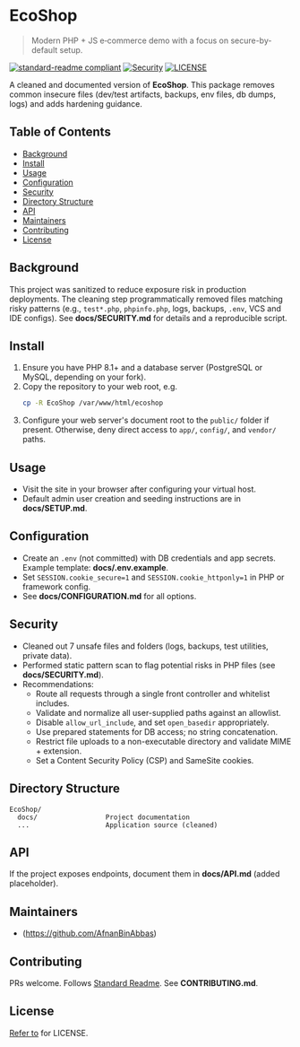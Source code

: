 # EcoShop

> Modern PHP + JS e‑commerce demo with a focus on secure-by-default setup.

[![standard-readme compliant](https://img.shields.io/badge/standard--readme-OK-brightgreen.svg)](https://github.com/RichardLitt/standard-readme)
[![Security](https://img.shields.io/badge/security-hardened-blue.svg)](#security)
[![LICENSE](https://img.shields.io/badge/license-Apache--2.0-blue?logo=apache)](https://github.com/AfnanBinAbbas/EcoShop-Secure_PHP_E-Commerce_Platform/blob/main/LICENSE)

A cleaned and documented version of **EcoShop**. This package removes common insecure files (dev/test artifacts, backups, env files, db dumps, logs) and adds hardening guidance.

## Table of Contents

- [Background](#background)
- [Install](#install)
- [Usage](#usage)
- [Configuration](#configuration)
- [Security](#security)
- [Directory Structure](#directory-structure)
- [API](#api)
- [Maintainers](#maintainers)
- [Contributing](#contributing)
- [License](#license)

## Background

This project was sanitized to reduce exposure risk in production deployments. The cleaning step programmatically removed files matching risky patterns (e.g., `test*.php`, `phpinfo.php`, logs, backups, `.env`, VCS and IDE configs). See **docs/SECURITY.md** for details and a reproducible script.

## Install

1. Ensure you have PHP 8.1+ and a database server (PostgreSQL or MySQL, depending on your fork).
2. Copy the repository to your web root, e.g.
   ```bash
   cp -R EcoShop /var/www/html/ecoshop
   ```
3. Configure your web server's document root to the `public/` folder if present. Otherwise, deny direct access to `app/`, `config/`, and `vendor/` paths.

## Usage

- Visit the site in your browser after configuring your virtual host.
- Default admin user creation and seeding instructions are in **docs/SETUP.md**.

## Configuration

- Create an `.env` (not committed) with DB credentials and app secrets. Example template: **docs/.env.example**.
- Set `SESSION.cookie_secure=1` and `SESSION.cookie_httponly=1` in PHP or framework config.
- See **docs/CONFIGURATION.md** for all options.

## Security

- Cleaned out 7 unsafe files and folders (logs, backups, test utilities, private data).
- Performed static pattern scan to flag potential risks in PHP files (see **docs/SECURITY.md**).
- Recommendations:
  - Route all requests through a single front controller and whitelist includes.
  - Validate and normalize all user-supplied paths against an allowlist.
  - Disable `allow_url_include`, and set `open_basedir` appropriately.
  - Use prepared statements for DB access; no string concatenation.
  - Restrict file uploads to a non-executable directory and validate MIME + extension.
  - Set a Content Security Policy (CSP) and SameSite cookies.

## Directory Structure

```
EcoShop/
  docs/                 Project documentation
  ...                   Application source (cleaned)
```

## API

If the project exposes endpoints, document them in **docs/API.md** (added placeholder).

## Maintainers

- (https://github.com/AfnanBinAbbas)

## Contributing

PRs welcome. Follows [Standard Readme](https://github.com/RichardLitt/standard-readme). See **CONTRIBUTING.md**.

## License

[Refer to](https://github.com/AfnanBinAbbas/EcoShop-Secure_PHP_E-Commerce_Platform/blob/main/LICENSE) for LICENSE.
